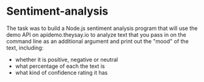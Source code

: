 # Sentiment-analysis

The task was to build a Node.js sentiment analysis program that will use the demo API on apidemo.theysay.io to analyze text that you pass in on the command line as an additional argument and print out the "mood" of the text, including:

- whether it is positive, negative or neutral
- what percentage of each the text is
- what kind of confidence rating it has
